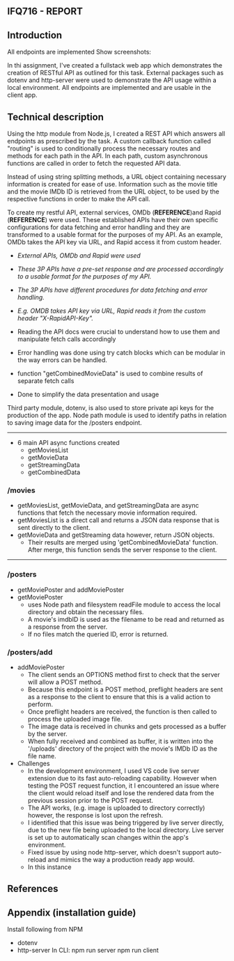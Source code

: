 ## IFQ716 - REPORT

## Introduction

All endpoints are implemented
Show screenshots:


In thi assignment, I've created a fullstack web app which demonstrates the creation of RESTful API as outlined for this task. External packages such as dotenv and http-server were used to demonstrate the API usage within a local environment. All endpoints are implemented and are usable in the client app.

## Technical description

Using the http module from Node.js, I created a REST API which answers all endpoints as prescribed by the task. A custom callback function called "routing" is used to conditionally process the necessary routes and methods for each path in the API. In each path, custom asynchronous functions are called in order to fetch the requested API data.

Instead of using string splitting methods, a URL object containing necessary information is created for ease of use. Information such as the movie title and the movie IMDb ID is retrieved from the URL object, to be used by the respective functions in order to make the API call.

To create my restful API, external services, OMDb (**REFERENCE**)and Rapid (**REFERENCE**) were used. These established APIs have their own specific configurations for data fetching and error handling and they are transformed to a usable format for the purposes of my API. As an example, OMDb takes the API key via URL, and Rapid access it from custom header.

- *External APIs, OMDb and Rapid were used*
- *These 3P APIs have a pre-set response and are processed accordingly to a usable format for the purposes of my API.*
- *The 3P APIs have different procedures for data fetching and error handling.* 
- *E.g. OMDB takes API key via URL, Rapid reads it from the custom header "X-RapidAPI-Key".*
- Reading the API docs were crucial to understand how to use them and manipulate fetch calls accordingly
- Error handling was done using try catch blocks which can be modular in the way errors can be handled.

- function "getCombinedMovieData" is used to combine results of separate fetch calls
- Done to simplify the data presentation and usage

Third party module, dotenv, is also used to store private api keys for the production of the app. Node path module is used to identify paths in relation to saving image data for the /posters endpoint.

----------------- 
- 6 main API async functions created
	- getMoviesList
	- getMovieData
	- getStreamingData
	- getCombinedData

### /movies
- getMoviesList, getMovieData, and getStreamingData are async functions that fetch the necessary movie information required.
- getMoviesList is a direct call and returns a JSON data response that is sent directly to the client.
- getMovieData and getStreaming data however, return JSON objects.
	- Their results are merged using 'getCombinedMovieData' function.
		After merge, this function sends the server response to the client.

-----------------

### /posters
- getMoviePoster and addMoviePoster
- getMoviePoster
	- uses Node path and filesystem readFile module to access the local directory and obtain the necessary files. 
	- A movie's imdbID is used as the filename to be read and returned as a response from the server.
	- If no files match the queried ID, error is returned.
### /posters/add
- addMoviePoster
	- The client sends an OPTIONS method first to check that the server will allow a POST method.
	- Because this endpoint is a POST method, preflight headers are sent as a response to the client to ensure that this is a valid action to perform.
	- Once preflight headers are received, the function is then called to process the uploaded image file.
	- The image data is received in chunks and gets processed as a buffer by the server. 
	- When fully received and combined as buffer, it is written into the '/uploads' directory of the project with the movie's IMDb ID as the file name.
- Challenges
	- In the development environment, I used VS code live server extension due to its fast auto-reloading capability. However when testing the POST request function, it I encountered an issue where the client would reload itself and lose the rendered data from the previous session prior to the POST request. 
	- The API works, (e.g. image is uploaded to directory correctly) however, the response is lost upon the refresh.
	- I identified that this issue was being triggered by live server directly, due to the new file being uploaded to the local directory. Live server is set up to automatically scan changes within the app's environment. 
	- Fixed issue by using node http-server, which doesn't support auto-reload and mimics the way a production ready app would.
	- In this instance
## References 

## Appendix (installation guide)

Install following from NPM
- dotenv
- http-server
In CLI:
npm run server
npm run client
